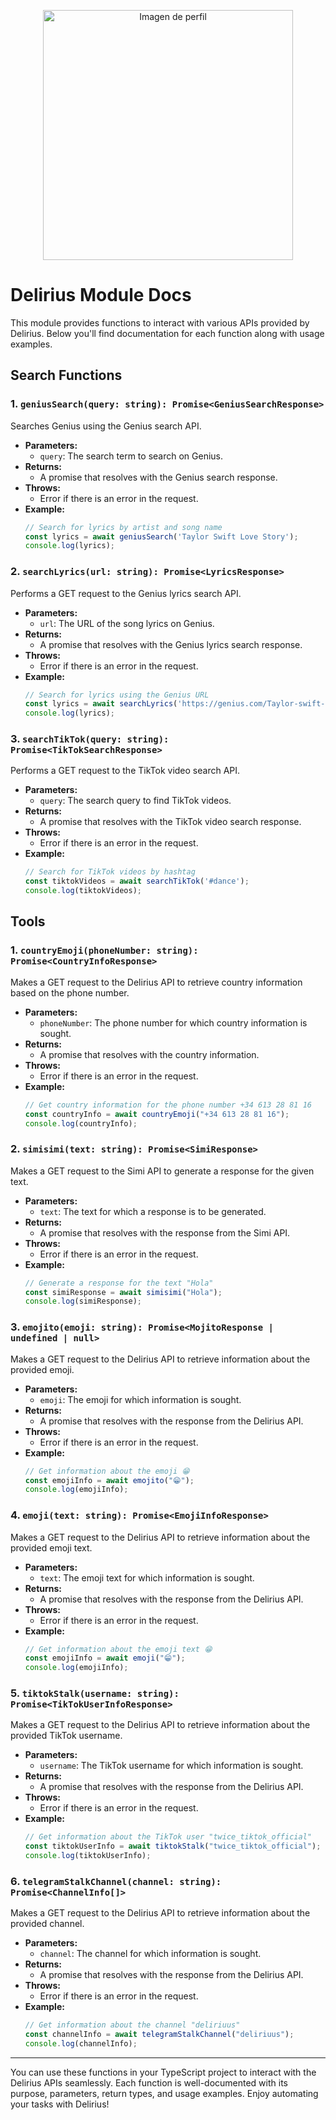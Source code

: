 <p align="center">
  <img src="https://i.ibb.co/5jbdSM3/image.jpg" alt="Imagen de perfil" width="400" height="400">
</p>


# Delirius Module Docs

This module provides functions to interact with various APIs provided by Delirius. Below you'll find documentation for each function along with usage examples.

## Search Functions

### 1. `geniusSearch(query: string): Promise<GeniusSearchResponse>`

Searches Genius using the Genius search API.

- **Parameters:**
  - `query`: The search term to search on Genius.
- **Returns:** 
  - A promise that resolves with the Genius search response.
- **Throws:**
  - Error if there is an error in the request.
- **Example:**
  ```typescript
  // Search for lyrics by artist and song name
  const lyrics = await geniusSearch('Taylor Swift Love Story');
  console.log(lyrics);
    ```

### 2. `searchLyrics(url: string): Promise<LyricsResponse>`

Performs a GET request to the Genius lyrics search API.

- **Parameters:**
  - `url`: The URL of the song lyrics on Genius.
- **Returns:** 
  - A promise that resolves with the Genius lyrics search response.
- **Throws:**
  - Error if there is an error in the request.
- **Example:**
  ```typescript
  // Search for lyrics using the Genius URL
  const lyrics = await searchLyrics('https://genius.com/Taylor-swift-love-story-lyrics');
  console.log(lyrics);
  ```

### 3. `searchTikTok(query: string): Promise<TikTokSearchResponse>`

Performs a GET request to the TikTok video search API.

- **Parameters:**
  - `query`: The search query to find TikTok videos.
- **Returns:** 
  -  A promise that resolves with the TikTok video search response.
- **Throws:**
  - Error if there is an error in the request.
- **Example:**
  ```typescript
  // Search for TikTok videos by hashtag
  const tiktokVideos = await searchTikTok('#dance');
  console.log(tiktokVideos);
  ```













## Tools

### 1. `countryEmoji(phoneNumber: string): Promise<CountryInfoResponse>`

Makes a GET request to the Delirius API to retrieve country information based on the phone number.

- **Parameters:**
  - `phoneNumber`: The phone number for which country information is sought.
- **Returns:** 
  - A promise that resolves with the country information.
- **Throws:**
  - Error if there is an error in the request.
- **Example:**
  ```typescript
  // Get country information for the phone number +34 613 28 81 16
  const countryInfo = await countryEmoji("+34 613 28 81 16");
  console.log(countryInfo);
  ```

### 2. `simisimi(text: string): Promise<SimiResponse>`

Makes a GET request to the Simi API to generate a response for the given text.

- **Parameters:**
  - `text`: The text for which a response is to be generated.
- **Returns:** 
  - A promise that resolves with the response from the Simi API.
- **Throws:**
  - Error if there is an error in the request.
- **Example:**
  ```typescript
  // Generate a response for the text "Hola"
  const simiResponse = await simisimi("Hola");
  console.log(simiResponse);
  ```

### 3. `emojito(emoji: string): Promise<MojitoResponse | undefined | null>`

Makes a GET request to the Delirius API to retrieve information about the provided emoji.

- **Parameters:**
  - `emoji`: The emoji for which information is sought.
- **Returns:** 
  - A promise that resolves with the response from the Delirius API.
- **Throws:**
  - Error if there is an error in the request.
- **Example:**
  ```typescript
  // Get information about the emoji 😁
  const emojiInfo = await emojito("😁");
  console.log(emojiInfo);
  ```

### 4. `emoji(text: string): Promise<EmojiInfoResponse>`

Makes a GET request to the Delirius API to retrieve information about the provided emoji text.

- **Parameters:**
  - `text`: The emoji text for which information is sought.
- **Returns:** 
  - A promise that resolves with the response from the Delirius API.
- **Throws:**
  - Error if there is an error in the request.
- **Example:**
  ```typescript
  // Get information about the emoji text 😁
  const emojiInfo = await emoji("😁");
  console.log(emojiInfo);
  ```

### 5. `tiktokStalk(username: string): Promise<TikTokUserInfoResponse>`

Makes a GET request to the Delirius API to retrieve information about the provided TikTok username.

- **Parameters:**
  - `username`: The TikTok username for which information is sought.
- **Returns:** 
  - A promise that resolves with the response from the Delirius API.
- **Throws:**
  - Error if there is an error in the request.
- **Example:**
  ```typescript
  // Get information about the TikTok user "twice_tiktok_official"
  const tiktokUserInfo = await tiktokStalk("twice_tiktok_official");
  console.log(tiktokUserInfo);
  ```

### 6. `telegramStalkChannel(channel: string): Promise<ChannelInfo[]>`

Makes a GET request to the Delirius API to retrieve information about the provided channel.

- **Parameters:**
  - `channel`: The channel for which information is sought.
- **Returns:** 
  - A promise that resolves with the response from the Delirius API.
- **Throws:**
  - Error if there is an error in the request.
- **Example:**
  ```typescript
  // Get information about the channel "deliriuus"
  const channelInfo = await telegramStalkChannel("deliriuus");
  console.log(channelInfo);
  ```

---

You can use these functions in your TypeScript project to interact with the Delirius APIs seamlessly. Each function is well-documented with its purpose, parameters, return types, and usage examples. Enjoy automating your tasks with Delirius!
